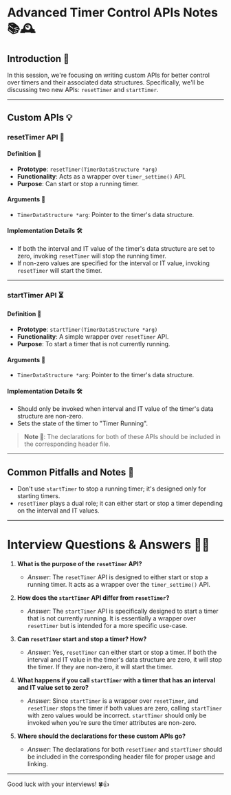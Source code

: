 # Advanced Timer Control APIs Notes 📚🕰️

## Introduction 🌟
In this session, we're focusing on writing custom APIs for better control over timers and their associated data structures. Specifically, we'll be discussing two new APIs: `resetTimer` and `startTimer`.

---

## Custom APIs 💡
### resetTimer API 🔄
#### Definition 📝
- **Prototype**: `resetTimer(TimerDataStructure *arg)`
- **Functionality**: Acts as a wrapper over `timer_settime()` API.
- **Purpose**: Can start or stop a running timer.

#### Arguments 📌
- `TimerDataStructure *arg`: Pointer to the timer's data structure.

#### Implementation Details 🛠️
- If both the interval and IT value of the timer's data structure are set to zero, invoking `resetTimer` will stop the running timer.
- If non-zero values are specified for the interval or IT value, invoking `resetTimer` will start the timer.

---

### startTimer API ⏳
#### Definition 📝
- **Prototype**: `startTimer(TimerDataStructure *arg)`
- **Functionality**: A simple wrapper over `resetTimer` API.
- **Purpose**: To start a timer that is not currently running.

#### Arguments 📌
- `TimerDataStructure *arg`: Pointer to the timer's data structure.

#### Implementation Details 🛠️
- Should only be invoked when interval and IT value of the timer's data structure are non-zero.
- Sets the state of the timer to "Timer Running".

> **Note 📝**: The declarations for both of these APIs should be included in the corresponding header file.

---

## Common Pitfalls and Notes 🚧
- Don't use `startTimer` to stop a running timer; it's designed only for starting timers.
- `resetTimer` plays a dual role; it can either start or stop a timer depending on the interval and IT values.
  
---

# Interview Questions & Answers 🤔💡

1. **What is the purpose of the `resetTimer` API?**
    - *Answer*: The `resetTimer` API is designed to either start or stop a running timer. It acts as a wrapper over the `timer_settime()` API.

2. **How does the `startTimer` API differ from `resetTimer`?**
    - *Answer*: The `startTimer` API is specifically designed to start a timer that is not currently running. It is essentially a wrapper over `resetTimer` but is intended for a more specific use-case.

3. **Can `resetTimer` start and stop a timer? How?**
    - *Answer*: Yes, `resetTimer` can either start or stop a timer. If both the interval and IT value in the timer's data structure are zero, it will stop the timer. If they are non-zero, it will start the timer.

4. **What happens if you call `startTimer` with a timer that has an interval and IT value set to zero?**
    - *Answer*: Since `startTimer` is a wrapper over `resetTimer`, and `resetTimer` stops the timer if both values are zero, calling `startTimer` with zero values would be incorrect. `startTimer` should only be invoked when you're sure the timer attributes are non-zero.

5. **Where should the declarations for these custom APIs go?**
    - *Answer*: The declarations for both `resetTimer` and `startTimer` should be included in the corresponding header file for proper usage and linking.

---

Good luck with your interviews! 🍀👍

